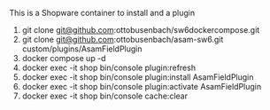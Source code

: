 This is a Shopware container to install and a plugin

1. git clone git@github.com:ottobusenbach/sw6dockercompose.git
2. git clone git@github.com:ottobusenbach/asam-sw6.git custom/plugins/AsamFieldPlugin
3. docker compose up -d
4. docker exec -it shop bin/console plugin:refresh
5. docker exec -it shop bin/console plugin:install AsamFieldPlugin
6. docker exec -it shop bin/console plugin:activate AsamFieldPlugin
7. docker exec -it shop bin/console cache:clear
